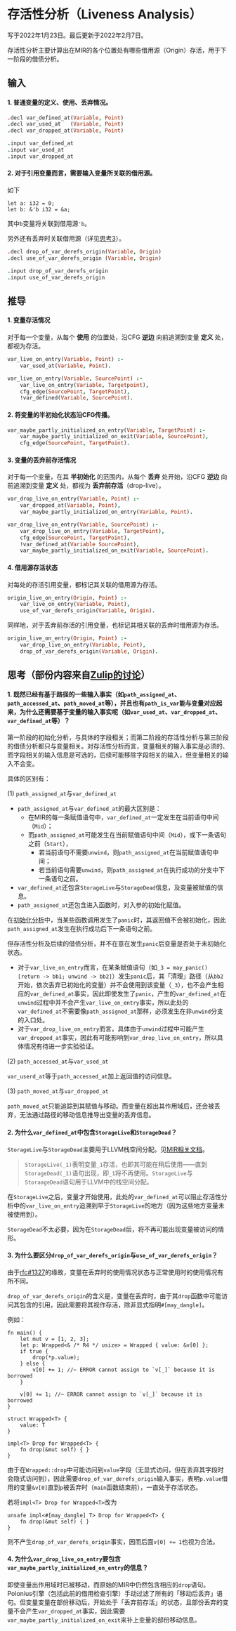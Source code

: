 # 存活性分析（Liveness Analysis）
写于2022年1月23日。最后更新于2022年2月7日。

存活性分析主要计算出在MIR的各个位置处有哪些借用源（Origin）存活，用于下一阶段的借债分析。

## 输入

#### 1. 普通变量的定义、使用、丢弃情况。

```prolog
.decl var_defined_at(Variable, Point)
.decl var_used_at   (Variable, Point)
.decl var_dropped_at(Variable, Point)

.input var_defined_at
.input var_used_at
.input var_dropped_at
```

#### 2. 对于引用变量而言，需要输入变量所关联的借用源。
如下
```rust,ignore
let a: i32 = 0;
let b: &'b i32 = &a;
```
其中`b`变量将关联到借用源`'b`。

另外还有丢弃时关联借用源（详见[思考3](#3-为什么要区分drop_of_var_derefs_origin与use_of_var_derefs_origin)）。

```prolog
.decl drop_of_var_derefs_origin(Variable, Origin)
.decl use_of_var_derefs_origin (Variable, Origin)

.input drop_of_var_derefs_origin
.input use_of_var_derefs_origin 
```
## 推导

#### 1. 变量存活情况

对于每一个变量，从每个 **使用** 的位置处，沿CFG **逆边** 向前追溯到变量 **定义** 处，都视为存活。

```prolog
var_live_on_entry(Variable, Point) :-
    var_used_at(Variable, Point).

var_live_on_entry(Variable, SourcePoint) :-
    var_live_on_entry(Variable, Targetpoint),
    cfg_edge(SourcePoint, TargetPoint),
    !var_defined(Variable, SourcePoint).
```

#### 2. 将变量的半初始化状态沿CFG传播。

```prolog
var_maybe_partly_initialized_on_entry(Variable, TargetPoint) :-
    var_maybe_partly_initialized_on_exit(Variable, SourcePoint),
    cfg_edge(SourcePoint, TargetPoint).
```

#### 3. 变量的丢弃前存活情况

对于每一个变量，在其 **半初始化** 的范围内，从每个 **丢弃** 处开始，沿CFG **逆边** 向前追溯到变量 **定义** 处，都视为 **丢弃前存活**（drop-live）。

```prolog
var_drop_live_on_entry(Variable, Point) :-
    var_dropped_at(Variable, Point),
    var_maybe_partly_initialized_on_entry(Variable, Point).
```

```prolog
var_drop_live_on_entry(Variable, SourcePoint) :-
    var_drop_live_on_entry(Variable, TargetPoint),
    cfg_edge(SourcePoint, TargetPoint),
    !var_defined_at(Variable SourcePoint),
    var_maybe_partly_initialized_on_exit(Variable, SourcePoint).
```

#### 4. 借用源存活状态

对每处的存活引用变量，都标记其关联的借用源为存活。

```prolog
origin_live_on_entry(Origin, Point) :-
    var_live_on_entry(Variable, Point),
    use_of_var_derefs_origin(Variable, Origin).
```

同样地，对于丢弃前存活的引用变量，也标记其相关联的丢弃时借用源为存活。

```prolog
origin_live_on_entry(Origin, Point) :-
    var_drop_live_on_entry(Variable, Point),
    drop_of_var_derefs_origin(Variable, Origin).
```

## 思考（部份内容来自[Zulip的讨论](https://zulip-archive.rust-lang.org/stream/186049-t-compiler/wg-polonius/topic/Newcomer.2C.20trying.20to.20help.3F.html)）

#### 1. 既然已经有基于路径的一些输入事实（如`path_assigned_at`、`path_accessed_at`、`path_moved_at`等），并且也有`path_is_var`能与变量对应起来，为什么还需要基于变量的输入事实呢（如`var_used_at`、`var_dropped_at`、`var_defined_at`等）？

第一阶段的初始化分析，与具体的字段相关；而第二阶段的存活性分析与第三阶段的借债分析都只与变量相关。对存活性分析而言，变量相关的输入事实是必须的、而字段相关的输入信息是可选的，后续可能移除字段相关的输入，但变量相关的输入不会变。

具体的区别有：

(1) `path_assigned_at`与`var_defined_at`

- `path_assigned_at`与`var_defined_at`的最大区别是：
    - 在MIR的每一条赋值语句中，`var_defined_at`一定发生在当前语句中间（`Mid`）；
    - 而`path_assigned_at`可能发生在当前赋值语句中间（`Mid`），或下一条语句之前（`Start`），
        - 若当前语句不需要`unwind`，则`path_assigned_at`在当前赋值语句中间；
        - 若当前语句需要`unwind`，则`path_assigned_at`在执行成功的分支中下一条语句之前。
- `var_defined_at`还包含`StorageLive`与`StorageDead`信息，及变量被赋值的信息。
- `path_assigned_at`还包含进入函数时，对入参的初始化赋值。

在[初始化分析](./01-21-借用检查（一）-初始化分析.md)中，当某些函数调用发生了`panic`时，其返回值不会被初始化，因此`path_assigned_at`发生在执行成功后下一条语句之前。

但存活性分析及后续的借债分析，并不在意在发生`panic`后变量是否处于未初始化状态。
- 对于`var_live_on_entry`而言，在某条赋值语句（如`_3 = may_panic() [return -> bb1; unwind -> bb2]`）发生`panic`后，其「清理」路径（从`bb2`开始，依次丢弃已初始化的变量）并不会使用到该变量（`_3`），也不会产生相应的`var_defined_at`事实，因此即使发生了`panic`，产生的`var_defined_at`在`unwind`过程中并不会产生`var_live_on_entry`事实，所以此处的`var_defined_at`不需要像`path_assigned_at`那样，必须发生在非`unwind`分支的入口处。
- 对于`var_drop_live_on_entry`而言，具体由于`unwind`过程中可能产生`var_dropped_at`事实，因此有可能影响到`var_drop_live_on_entry`，所以具体情况有待进一步实验验证。

(2) `path_accessed_at`与`var_used_at`

`var_userd_at`等于`path_accessed_at`加上返回值的访问信息。

(3) `path_moved_at`与`var_dropped_at`

`path_moved_at`只能追踪到其赋值与移动。而变量在超出其作用域后，还会被丢弃，无法通过路径的移动信息推导出变量的丢弃信息。

#### 2. 为什么`var_defined_at`中包含`StorageLive`和`StorageDead`？

`StorageLive`与`StorageDead`主要用于LLVM栈空间分配。见[MIR相关文档](https://rustc-dev-guide.rust-lang.org/mir/index.html)。

> `StorageLive(_1)`表明变量`_1`存活，也即其可能在稍后使用——直到`StorageDead(_1)`语句出现，即`_1`将不再使用。`StorageLive`与`StoraageDead`语句用于LLVM中的栈空间分配。

在`StorageLive`之后，变量才开始使用，此处的`var_defined_at`可以阻止存活性分析中的`var_live_on_entry`追溯到早于`StorageLive`的地方（因为这些地方变量未被使用到）。

`StorageDead`不太必要，因为在`StorageDead`后，将不再可能出现变量被访问的情形。

#### 3. 为什么要区分`drop_of_var_derefs_origin`与`use_of_var_derefs_origin`？

由于[rfc#1327](https://rust-lang.github.io/rfcs/1327-dropck-param-eyepatch.html)的缘故，变量在丢弃时的使用情况状态与正常使用时的使用情况有所不同。

`drop_of_var_derefs_origin`的含义是，变量在丢弃时，由于其`drop`函数中可能访问其包含的引用，因此需要将其视作存活，除非显式指明`#[may_dangle]`。

例如：
```rust,ignore
fn main() {
    let mut v = [1, 2, 3];
    let p: Wrapped<& /* R4 */ usize> = Wrapped { value: &v[0] };
    if true {
        drop(*p.value);
    } else {
        v[0] += 1; //~ ERROR cannot assign to `v[_]` because it is borrowed
    }

    v[0] += 1; //~ ERROR cannot assign to `v[_]` because it is borrowed
}

struct Wrapped<T> {
    value: T
}

impl<T> Drop for Wrapped<T> {
    fn drop(&mut self) { }
}
```
由于在`Wrapped::drop`中可能访问到`value`字段（无显式访问，但在丢弃其字段时会隐式访问到），因此需要`drop_of_var_derefs_origin`输入事实，表明`p.value`借用的变量`&v[0]`直到`p`被丢弃时（`main`函数结束前），一直处于存活状态。

若将`impl<T> Drop for Wrapped<T>`改为
```rust,ignore
unsafe impl<#[may_dangle] T> Drop for Wrapped<T> {
    fn drop(&mut self) { }
}
```
则不产生`drop_of_var_derefs_origin`事实，因而后面`v[0] += 1`也视为合法。

#### 4. 为什么`var_drop_live_on_entry`要包含`var_maybe_partly_initialized_on_entry`的信息？

即使变量出作用域时已被移动，而原始的MIR中仍然包含相应的`drop`语句。Polonius引擎（包括此前的借用检查引擎）手动过滤了所有的「移动后丢弃」语句。但变量变量在部份移动后，开始处于「丢弃前存活」的状态，且部份丢弃的变量不会产生`var_dropped_at`事实，因此需要`var_maybe_partly_initialized_on_exit`来补上变量的部份移动信息。
